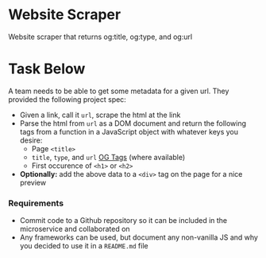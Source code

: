 # Website Scraper
Website scraper that returns og:title, og:type, and og:url
# Task Below

A team needs to be able to get some metadata for a given url. They provided the following project spec:

- Given a link, call it `url`, scrape the html at the link
- Parse the html from `url` as a DOM document and return the following tags from a function in a JavaScript object with whatever keys you desire:
	- Page `<title>`
	- `title`, `type`, and `url` [OG Tags](https://ogp.me/) (where available)
	- First occurence of `<h1>` or `<h2>`
- **Optionally:** add the above data to a `<div>` tag on the page for a nice preview

### Requirements

- Commit code to a Github repository so it can be included in the microservice and collaborated on
- Any frameworks can be used, but document any non-vanilla JS and why you decided to use it in a `README.md` file
